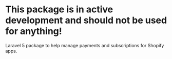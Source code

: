 This package is in active development and should not be used for anything!
==========================================================================

Laravel 5 package to help manage payments and subscriptions for Shopify apps.